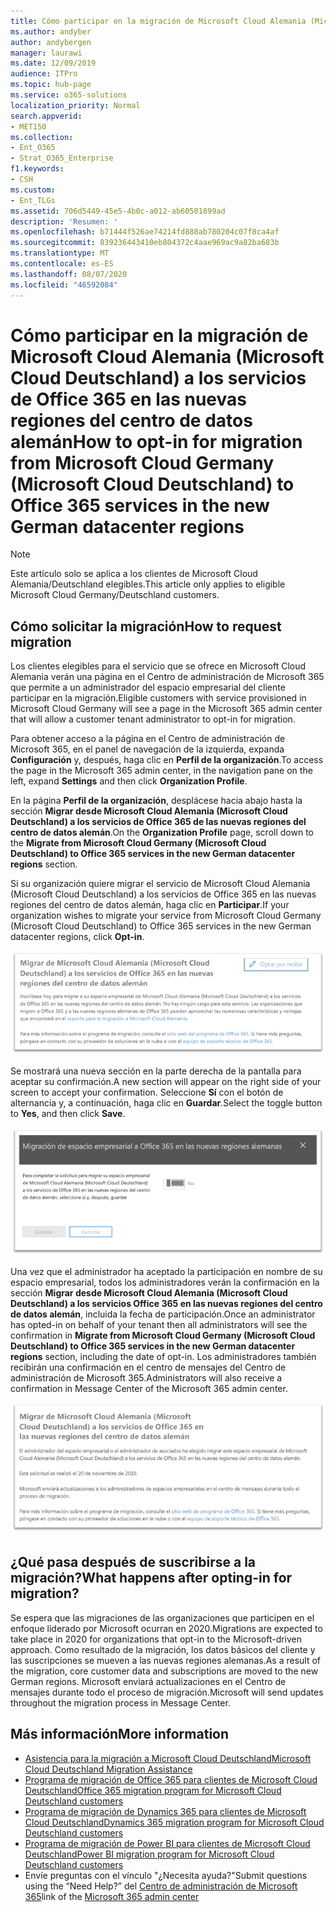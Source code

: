 ```yaml
---
title: Cómo participar en la migración de Microsoft Cloud Alemania (Microsoft Cloud Deutschland) a los servicios de Office 365 en las nuevas regiones del centro de datos alemán
ms.author: andyber
author: andybergen
manager: laurawi
ms.date: 12/09/2019
audience: ITPro
ms.topic: hub-page
ms.service: o365-solutions
localization_priority: Normal
search.appverid:
- MET150
ms.collection:
- Ent_O365
- Strat_O365_Enterprise
f1.keywords:
- CSH
ms.custom:
- Ent_TLGs
ms.assetid: 706d5449-45e5-4b0c-a012-ab60501899ad
description: 'Resumen: '
ms.openlocfilehash: b71444f526ae74214fd888ab780204c07f8ca4af
ms.sourcegitcommit: 839236443410eb804372c4aae969ac9a82ba683b
ms.translationtype: MT
ms.contentlocale: es-ES
ms.lasthandoff: 08/07/2020
ms.locfileid: "46592084"
---
```

# <a name="how-to-opt-in-for-migration-from-microsoft-cloud-germany-microsoft-cloud-deutschland-to-office-365-services-in-the-new-german-datacenter-regions"></a><span data-ttu-id="b185e-103">Cómo participar en la migración de Microsoft Cloud Alemania (Microsoft Cloud Deutschland) a los servicios de Office 365 en las nuevas regiones del centro de datos alemán</span><span class="sxs-lookup"><span data-stu-id="b185e-103">How to opt-in for migration from Microsoft Cloud Germany (Microsoft Cloud Deutschland) to Office 365 services in the new German datacenter regions</span></span>

>[!Note]
><span data-ttu-id="b185e-104">Este artículo solo se aplica a los clientes de Microsoft Cloud Alemania/Deutschland elegibles.</span><span class="sxs-lookup"><span data-stu-id="b185e-104">This article only applies to eligible Microsoft Cloud Germany/Deutschland customers.</span></span>
>

## <a name="how-to-request-migration"></a><span data-ttu-id="b185e-105">Cómo solicitar la migración</span><span class="sxs-lookup"><span data-stu-id="b185e-105">How to request migration</span></span>

<span data-ttu-id="b185e-106">Los clientes elegibles para el servicio que se ofrece en Microsoft Cloud Alemania verán una página en el Centro de administración de Microsoft 365 que permite a un administrador del espacio empresarial del cliente participar en la migración.</span><span class="sxs-lookup"><span data-stu-id="b185e-106">Eligible customers with service provisioned in Microsoft Cloud Germany will see a page in the Microsoft 365 admin center that will allow a customer tenant administrator to opt-in for migration.</span></span>

<span data-ttu-id="b185e-107">Para obtener acceso a la página en el Centro de administración de Microsoft 365, en el panel de navegación de la izquierda, expanda **Configuración** y, después, haga clic en **Perfil de la organización**.</span><span class="sxs-lookup"><span data-stu-id="b185e-107">To access the page in the Microsoft 365 admin center, in the navigation pane on the left, expand **Settings** and then click **Organization Profile**.</span></span>

<span data-ttu-id="b185e-108">En la página **Perfil de la organización**, desplácese hacia abajo hasta la sección **Migrar desde Microsoft Cloud Alemania (Microsoft Cloud Deutschland) a los servicios de Office 365 de las nuevas regiones del centro de datos alemán**.</span><span class="sxs-lookup"><span data-stu-id="b185e-108">On the **Organization Profile** page, scroll down to the **Migrate from Microsoft Cloud Germany (Microsoft Cloud Deutschland) to Office 365 services in the new German datacenter regions** section.</span></span>

<span data-ttu-id="b185e-109">Si su organización quiere migrar el servicio de Microsoft Cloud Alemania (Microsoft Cloud Deutschland) a los servicios de Office 365 en las nuevas regiones del centro de datos alemán, haga clic en **Participar**.</span><span class="sxs-lookup"><span data-stu-id="b185e-109">If your organization wishes to migrate your service from Microsoft Cloud Germany (Microsoft Cloud Deutschland) to Office 365 services in the new German datacenter regions, click **Opt-in**.</span></span>
 
![Introducción a la participación](./media/ms-cloud-germany-migration-opt-in/tenant-migration.png)

<span data-ttu-id="b185e-111">Se mostrará una nueva sección en la parte derecha de la pantalla para aceptar su confirmación.</span><span class="sxs-lookup"><span data-stu-id="b185e-111">A new section will appear on the right side of your screen to accept your confirmation.</span></span> <span data-ttu-id="b185e-112">Seleccione **Sí** con el botón de alternancia y, a continuación, haga clic en **Guardar**.</span><span class="sxs-lookup"><span data-stu-id="b185e-112">Select the toggle button to **Yes**, and then click **Save**.</span></span>
 
![Aceptación de la participación](./media/ms-cloud-germany-migration-opt-in/tenant-migration-new-regions.png)

<span data-ttu-id="b185e-114">Una vez que el administrador ha aceptado la participación en nombre de su espacio empresarial, todos los administradores verán la confirmación en la sección **Migrar desde Microsoft Cloud Alemania (Microsoft Cloud Deutschland) a los servicios Office 365 en las nuevas regiones del centro de datos alemán**, incluida la fecha de participación.</span><span class="sxs-lookup"><span data-stu-id="b185e-114">Once an administrator has opted-in on behalf of your tenant then all administrators will see the confirmation in **Migrate from Microsoft Cloud Germany (Microsoft Cloud Deutschland) to Office 365 services in the new German datacenter regions** section, including the date of opt-in.</span></span> <span data-ttu-id="b185e-115">Los administradores también recibirán una confirmación en el centro de mensajes del Centro de administración de Microsoft 365.</span><span class="sxs-lookup"><span data-stu-id="b185e-115">Administrators will also receive a confirmation in Message Center of the Microsoft 365 admin center.</span></span> 
 
![Confirmación de participación](./media/ms-cloud-germany-migration-opt-in/tenant-migration2.png)

## <a name="what-happens-after-opting-in-for-migration"></a><span data-ttu-id="b185e-117">¿Qué pasa después de suscribirse a la migración?</span><span class="sxs-lookup"><span data-stu-id="b185e-117">What happens after opting-in for migration?</span></span>

<span data-ttu-id="b185e-118">Se espera que las migraciones de las organizaciones que participen en el enfoque liderado por Microsoft ocurran en 2020.</span><span class="sxs-lookup"><span data-stu-id="b185e-118">Migrations are expected to take place in 2020 for organizations that opt-in to the Microsoft-driven approach.</span></span>  <span data-ttu-id="b185e-119">Como resultado de la migración, los datos básicos del cliente y las suscripciones se mueven a las nuevas regiones alemanas.</span><span class="sxs-lookup"><span data-stu-id="b185e-119">As a result of the migration, core customer data and subscriptions are moved to the new German regions.</span></span>  <span data-ttu-id="b185e-120">Microsoft enviará actualizaciones en el Centro de mensajes durante todo el proceso de migración.</span><span class="sxs-lookup"><span data-stu-id="b185e-120">Microsoft will send updates throughout the migration process in Message Center.</span></span>

## <a name="more-information"></a><span data-ttu-id="b185e-121">Más información</span><span class="sxs-lookup"><span data-stu-id="b185e-121">More information</span></span>

- [<span data-ttu-id="b185e-122">Asistencia para la migración a Microsoft Cloud Deutschland</span><span class="sxs-lookup"><span data-stu-id="b185e-122">Microsoft Cloud Deutschland Migration Assistance</span></span>](https://aka.ms/germanymigrateassist)
- [<span data-ttu-id="b185e-123">Programa de migración de Office 365 para clientes de Microsoft Cloud Deutschland</span><span class="sxs-lookup"><span data-stu-id="b185e-123">Office 365 migration program for Microsoft Cloud Deutschland customers</span></span>](https://aka.ms/office365germanymove)
- [<span data-ttu-id="b185e-124">Programa de migración de Dynamics 365 para clientes de Microsoft Cloud Deutschland</span><span class="sxs-lookup"><span data-stu-id="b185e-124">Dynamics 365 migration program for Microsoft Cloud Deutschland customers</span></span>](https://aka.ms/d365ceoptin)
- [<span data-ttu-id="b185e-125">Programa de migración de Power BI para clientes de Microsoft Cloud Deutschland</span><span class="sxs-lookup"><span data-stu-id="b185e-125">Power BI migration program for Microsoft Cloud Deutschland customers</span></span>](https://aka.ms/pbioptin)
- <span data-ttu-id="b185e-126">Envíe preguntas con el vínculo "¿Necesita ayuda?"</span><span class="sxs-lookup"><span data-stu-id="b185e-126">Submit questions using the “Need Help?”</span></span> <span data-ttu-id="b185e-127">del [Centro de administración de Microsoft 365](https://portal.office.de/)</span><span class="sxs-lookup"><span data-stu-id="b185e-127">link of the [Microsoft 365 admin center](https://portal.office.de/)</span></span>

